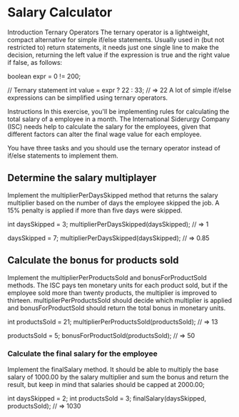 # Salary Calculator
Introduction
Ternary Operators
The ternary operator is a lightweight, compact alternative for simple if/else statements. Usually used in (but not restricted to) return statements, it needs just one single line to make the decision, returning the left value if the expression is true and the right value if false, as follows:

boolean expr = 0 != 200;

// Ternary statement
int value = expr ? 22 : 33;
// => 22
A lot of simple if/else expressions can be simplified using ternary operators.

Instructions
In this exercise, you'll be implementing rules for calculating the total salary of a employee in a month. The International Siderurgy Company (ISC) needs help to calculate the salary for the employees, given that different factors can alter the final wage value for each employee.

You have three tasks and you should use the ternary operator instead of if/else statements to implement them.

## Determine the salary multiplayer
Implement the multiplierPerDaysSkipped method that returns the salary multiplier based on the number of days the employee skipped the job. A 15% penalty is applied if more than five days were skipped.

int daysSkipped = 3;
multiplierPerDaysSkipped(daysSkipped);
// => 1

daysSkipped = 7;
multiplierPerDaysSkipped(daysSkipped);
// => 0.85

## Calculate the bonus for products sold
Implement the multiplierPerProductsSold and bonusForProductSold methods. The ISC pays ten monetary units for each product sold, but if the employee sold more than twenty products, the multiplier is improved to thirteen. multiplierPerProductsSold should decide which multiplier is applied and bonusForProductSold should return the total bonus in monetary units.

int productsSold = 21;
multiplierPerProductsSold(productsSold);
// => 13

productsSold = 5;
bonusForProductSold(productsSold);
// => 50

### Calculate the final salary for the employee
Implement the finalSalary method. It should be able to multiply the base salary of 1000.00 by the salary multiplier and sum the bonus and return the result, but keep in mind that salaries should be capped at 2000.00;

int daysSkipped = 2;
int productsSold = 3;
finalSalary(daysSkipped, productsSold);
// => 1030
